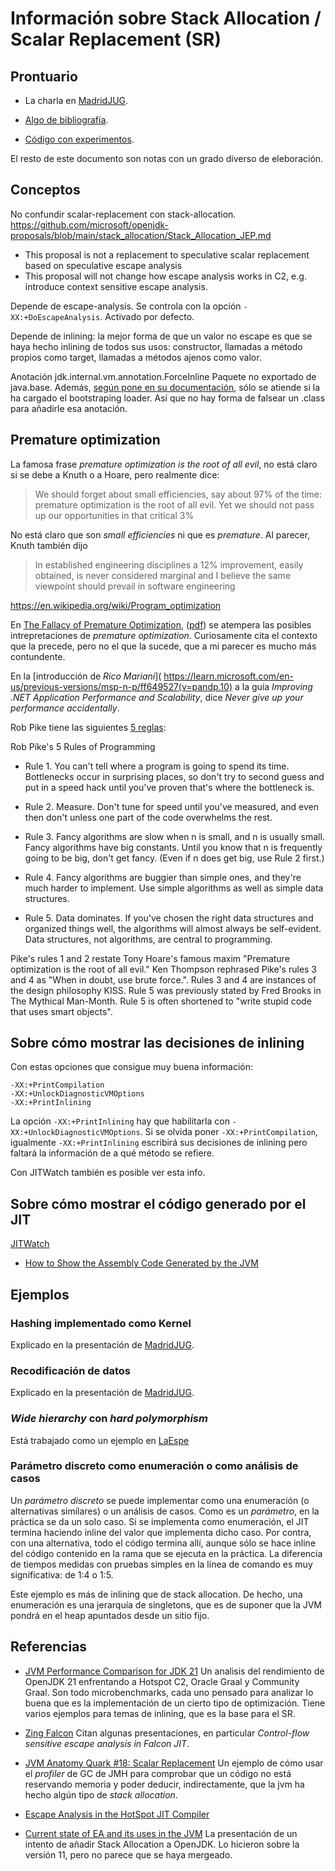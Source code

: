 Información sobre Stack Allocation / Scalar Replacement (SR)
======================================================================

Prontuario
----------------------------------------------------------------------

- La charla en [MadridJUG](madridjug/main.pdf).

- [Algo de bibliografía](bib).

- [Código con experimentos](code).

El resto de este documento son notas con un grado diverso de eleboración.


Conceptos
----------------------------------------------------------------------

No confundir scalar-replacement con stack-allocation.
https://github.com/microsoft/openjdk-proposals/blob/main/stack_allocation/Stack_Allocation_JEP.md
  - This proposal is not a replacement to speculative scalar replacement based on speculative escape analysis
  - This proposal will not change how escape analysis works in C2, e.g. introduce context sensitive escape analysis. 

Depende de escape-analysis.
Se controla con la opción `-XX:+DoEscapeAnalysis`.
Activado por defecto.

Depende de inlining:
la mejor forma de que un valor no escape es 
que se haya hecho inlining de todos sus usos:
constructor,
llamadas a método propios como target,
llamadas a métodos ajenos como valor.

Anotación jdk.internal.vm.annotation.ForceInline
Paquete no exportado de java.base.
Además, [según pone en su documentación](
https://github.com/openjdk/jdk13/blob/dcd4014cd8a6f49a564cbb95387ad01a80a20bed/src/java.base/share/classes/jdk/internal/vm/annotation/ForceInline.java#L43),
sólo se atiende si la ha cargado el bootstraping loader.
Así que no hay forma de falsear un .class para añadirle esa anotación.


Premature optimization
----------------------------------------------------------------------

La famosa frase *premature optimization is the root of all evil*,
no está claro si se debe a Knuth o a Hoare, pero realmente dice:

> We should forget about small efficiencies, say about 97% of the time:
> premature optimization is the root of all evil. Yet we should not pass up our
> opportunities in that critical 3%

No está claro que son *small efficiencies* ni que es *premature*.
Al parecer, Knuth también dijo

> In established engineering disciplines a 12% improvement, easily obtained, is
> never considered marginal and I believe the same viewpoint should prevail in
> software engineering

https://en.wikipedia.org/wiki/Program_optimization

En [The Fallacy of Premature Optimization](
https://ubiquity.acm.org/article.cfm?id=1513451),
([pdf](bib/TheFallacyOfPrematureOptimization.pdf))
se atempera las posibles intrepretaciones de *premature optimization*.
Curiosamente cita el contexto que la precede, pero no el que la sucede,
que a mi parecer es mucho más contundente.

En la [introducción de *Rico Mariani*]( 
https://learn.microsoft.com/en-us/previous-versions/msp-n-p/ff649527(v=pandp.10)
a la guía *Improving .NET Application Performance and Scalability*,
dice *Never give up your performance accidentally*.

Rob Pike tiene las siguientes 
[5 reglas](https://users.ece.utexas.edu/~adnan/pike.html):

Rob Pike's 5 Rules of Programming

- Rule 1. You can't tell where a program is going to spend its time. Bottlenecks
  occur in surprising places, so don't try to second guess and put in a speed
  hack until you've proven that's where the bottleneck is. 

- Rule 2. Measure. Don't tune for speed until you've measured, and even then
  don't unless one part of the code overwhelms the rest. 

- Rule 3. Fancy algorithms are slow when n is small, and n is usually
  small. Fancy algorithms have big constants. Until you know that n is
  frequently going to be big, don't get fancy. (Even if n does get big, use Rule
  2 first.)

- Rule 4. Fancy algorithms are buggier than simple ones, and they're much harder
  to implement. Use simple algorithms as well as simple data structures.

- Rule 5. Data dominates. If you've chosen the right data structures and
  organized things well, the algorithms will almost always be self-evident. Data
  structures, not algorithms, are central to programming.

Pike's rules 1 and 2 restate Tony Hoare's famous maxim "Premature optimization
is the root of all evil." Ken Thompson rephrased Pike's rules 3 and 4 as "When
in doubt, use brute force.". Rules 3 and 4 are instances of the design
philosophy KISS. Rule 5 was previously stated by Fred Brooks in The Mythical
Man-Month. Rule 5 is often shortened to "write stupid code that uses smart
objects".


Sobre cómo mostrar las decisiones de inlining
----------------------------------------------------------------------

Con estas opciones que consigue muy buena información:
```
-XX:+PrintCompilation
-XX:+UnlockDiagnosticVMOptions
-XX:+PrintInlining
```
La opción `-XX:+PrintInlining` hay que habilitarla con 
`-XX:+UnlockDiagnosticVMOptions`.
Si se olvida poner `-XX:+PrintCompilation`, 
igualmente `-XX:+PrintInlining` escribirá sus decisiones de inlining
pero faltará la información de a qué método se refiere.

Con JITWatch también es posible ver esta info.


Sobre cómo mostrar el código generado por el JIT
----------------------------------------------------------------------

[JITWatch](https://github.com/AdoptOpenJDK/jitwatch)

- [How to Show the Assembly Code Generated by the JVM](
https://www.beyondjava.net/show-assembly-code-generated-jvm)


Ejemplos
----------------------------------------------------------------------

### Hashing implementado como Kernel

Explicado en la presentación de [MadridJUG](madridjug/main.pdf).

### Recodificación de datos

Explicado en la presentación de [MadridJUG](madridjug/main.pdf).

### *Wide hierarchy* con *hard polymorphism*

Está trabajado como un ejemplo en [LaEspe](
https://github.com/SeismoTech/laespe/blob/main/src/jmh/java/org/seismotech/laespe/AutoWideHierarchyBenchmark.java)

### Parámetro discreto como enumeración o como análisis de casos

Un *parámetro discreto* se puede implementar
como una enumeración (o alternativas similares)
o un análisis de casos.
Como es un *parámetro*, en la práctica se da un solo caso.
Si se implementa como enumeración, el JIT termina
haciendo inline del valor que implementa dicho caso.
Por contra, con una alternativa, todo el código termina allí,
aunque sólo se hace inline del código contenido en la rama que se ejecuta
en la práctica.
La diferencia de tiempos medidas con pruebas simples en la línea de comando
es muy significativa: de 1:4 o 1:5.

Este ejemplo es más de inlining que de stack allocation.
De hecho, una enumeración es una jerarquía de singletons, que es de suponer
que la JVM pondrá en el heap apuntados desde un sitio fijo.


Referencias
----------------------------------------------------------------------

- [JVM Performance Comparison for JDK 21](
https://ionutbalosin.com/2024/02/jvm-performance-comparison-for-jdk-21/)
Un analisis del rendimiento de OpenJDK 21 enfrentando a
Hotspot C2, Oracle Graal y Community Graal.
Son todo microbenchmarks,
cada uno pensado para analizar lo buena que es la implementación de un cierto
tipo de optimización.
Tiene varios ejemplos para temas de inlining, que es la base para el SR.

- [Zing Falcon](
https://github.com/preames/public-notes/blob/master/falcon-compiler.rst)
Citan algunas presentaciones, en particular
*Control-flow sensitive escape analysis in Falcon JIT*.

- [JVM Anatomy Quark #18: Scalar Replacement](
https://shipilev.net/jvm/anatomy-quarks/18-scalar-replacement/)
Un ejemplo de cómo usar el *profiler* de GC de JMH para comprobar que
un código no está reservando memoria y poder deducir, indirectamente,
que la jvm ha hecho algún tipo de *stack allocation*.

- [Escape Analysis in the HotSpot JIT Compiler](
https://blogs.oracle.com/javamagazine/post/escape-analysis-in-the-hotspot-jit-compiler)

- [Current state of EA and its uses in the JVM](
bib/CurrentStateOfEscapeAnalyisAndItsUsesInTheJVM.pdf)
La presentación de un intento de añadir Stack Allocation a OpenJDK.
Lo hicieron sobre la versión 11, pero no parece que se haya mergeado.
